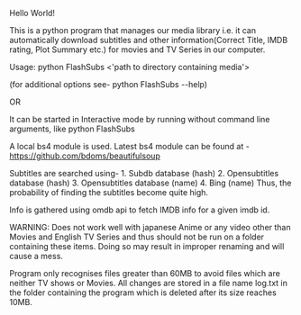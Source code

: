 Hello World!

This is a python program that manages our media library i.e. it can automatically
download subtitles and other information(Correct Title, IMDB rating, Plot Summary etc.)
for movies and TV Series in our computer.

Usage:
python FlashSubs <'path to directory containing media'>

(for additional options see- python FlashSubs --help)

OR

It can be started in Interactive mode by running without command line arguments, like
python FlashSubs

A local bs4 module is used.
Latest bs4 module can be found at - https://github.com/bdoms/beautifulsoup

Subtitles are searched using-
	1. Subdb database (hash)
	2. Opensubtitles database (hash)
	3. Opensubtitles database (name)
	4. Bing (name)
Thus, the probability of finding the subtitles become quite high.

Info is gathered using omdb api to fetch IMDB info for a given imdb id.

WARNING:
Does not work well with japanese Anime or any video other than Movies and English TV Series
and thus should not be run on a folder containing these items.
Doing so may result in improper renaming and will cause a mess.

Program only recognises files greater than 60MB to avoid files which are neither TV shows or Movies.
All changes are stored in a file name log.txt in the folder containing the program
which is deleted after its size reaches 10MB.
